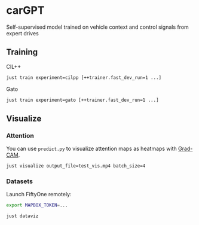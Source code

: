 # carGPT
Self-supervised model trained on vehicle context and control signals from expert drives

## Training

CIL++
```bash
just train experiment=cilpp [++trainer.fast_dev_run=1 ...]
```

Gato
```bash
just train experiment=gato [++trainer.fast_dev_run=1 ...]
```



## Visualize

### Attention

You can use `predict.py` to visualize attention maps as heatmaps with 
[Grad-CAM](https://github.com/jacobgil/pytorch-grad-cam).

```bash
just visualize output_file=test_vis.mp4 batch_size=4
```

### Datasets

Launch FiftyOne remotely:

```bash
export MAPBOX_TOKEN=...

just dataviz
```
